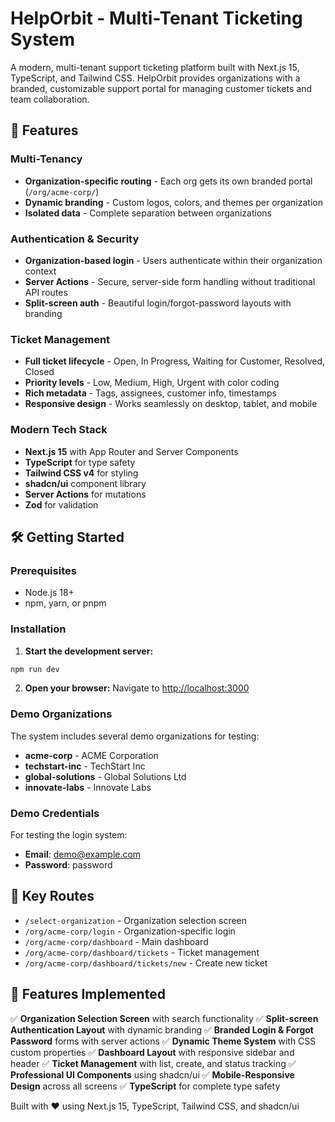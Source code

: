 # HelpOrbit - Multi-Tenant Ticketing System

A modern, multi-tenant support ticketing platform built with Next.js 15, TypeScript, and Tailwind CSS. HelpOrbit provides organizations with a branded, customizable support portal for managing customer tickets and team collaboration.

## 🚀 Features

### Multi-Tenancy
- **Organization-specific routing** - Each org gets its own branded portal (`/org/acme-corp/`)
- **Dynamic branding** - Custom logos, colors, and themes per organization
- **Isolated data** - Complete separation between organizations

### Authentication & Security
- **Organization-based login** - Users authenticate within their organization context
- **Server Actions** - Secure, server-side form handling without traditional API routes
- **Split-screen auth** - Beautiful login/forgot-password layouts with branding

### Ticket Management
- **Full ticket lifecycle** - Open, In Progress, Waiting for Customer, Resolved, Closed
- **Priority levels** - Low, Medium, High, Urgent with color coding
- **Rich metadata** - Tags, assignees, customer info, timestamps
- **Responsive design** - Works seamlessly on desktop, tablet, and mobile

### Modern Tech Stack
- **Next.js 15** with App Router and Server Components
- **TypeScript** for type safety
- **Tailwind CSS v4** for styling
- **shadcn/ui** component library
- **Server Actions** for mutations
- **Zod** for validation

## 🛠 Getting Started

### Prerequisites
- Node.js 18+ 
- npm, yarn, or pnpm

### Installation

1. **Start the development server:**
```bash
npm run dev
```

2. **Open your browser:**
Navigate to [http://localhost:3000](http://localhost:3000)

### Demo Organizations

The system includes several demo organizations for testing:

- **acme-corp** - ACME Corporation
- **techstart-inc** - TechStart Inc  
- **global-solutions** - Global Solutions Ltd
- **innovate-labs** - Innovate Labs

### Demo Credentials

For testing the login system:
- **Email**: demo@example.com
- **Password**: password

## 📁 Key Routes

- `/select-organization` - Organization selection screen
- `/org/acme-corp/login` - Organization-specific login  
- `/org/acme-corp/dashboard` - Main dashboard
- `/org/acme-corp/dashboard/tickets` - Ticket management
- `/org/acme-corp/dashboard/tickets/new` - Create new ticket

## 🎨 Features Implemented

✅ **Organization Selection Screen** with search functionality
✅ **Split-screen Authentication Layout** with dynamic branding
✅ **Branded Login & Forgot Password** forms with server actions
✅ **Dynamic Theme System** with CSS custom properties
✅ **Dashboard Layout** with responsive sidebar and header
✅ **Ticket Management** with list, create, and status tracking
✅ **Professional UI Components** using shadcn/ui
✅ **Mobile-Responsive Design** across all screens
✅ **TypeScript** for complete type safety

Built with ❤️ using Next.js 15, TypeScript, Tailwind CSS, and shadcn/ui
